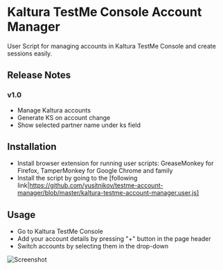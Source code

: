 # Kaltura TestMe Console Account Manager
User Script for managing accounts in Kaltura TestMe Console and create sessions easily.

## Release Notes

### v1.0
- Manage Kaltura accounts
- Generate KS on account change
- Show selected partner name under ks field


## Installation
- Install browser extension for running user scripts: GreaseMonkey for Firefox, TamperMonkey for Google Chrome and family
- Install the script by going to the [following link|https://github.com/yusitnikov/testme-account-manager/blob/master/kaltura-testme-account-manager.user.js]

## Usage
- Go to Kaltura TestMe Console
- Add your account details by pressing "+" button in the page header
- Switch accounts by selecting them in the drop-down

![Screenshot](https://i.gyazo.com/cb3da10bba79f52f77bd954d2654108e.png)
